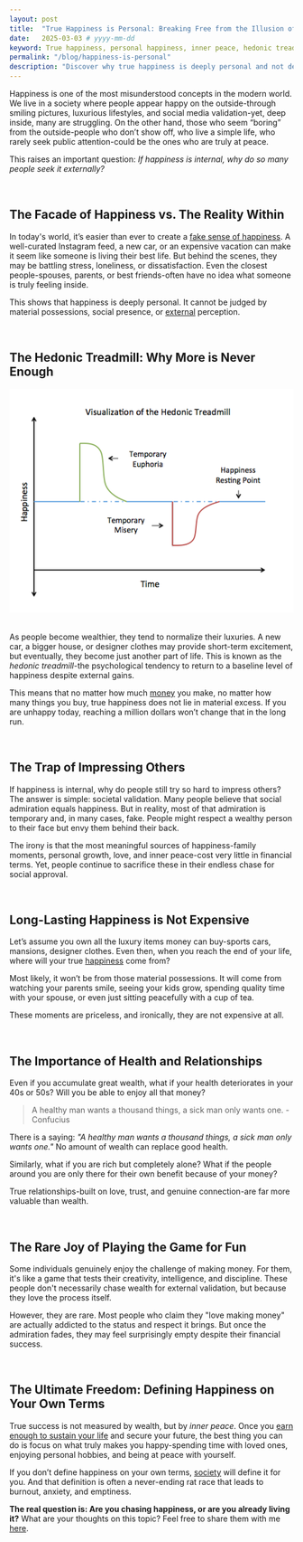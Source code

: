 ```yaml
---
layout: post
title:  "True Happiness is Personal: Breaking Free from the Illusion of External Validation"
date:   2025-03-03 # yyyy-mm-dd
keyword: True happiness, personal happiness, inner peace, hedonic treadmill, wealth vs happiness, meaningful life, health and happiness, relationships and happiness, financial freedom, happiness mindset
permalink: "/blog/happiness-is-personal"
description: "Discover why true happiness is deeply personal and not defined by wealth, social validation, or material success. Learn how to find lasting joy through health, relationships, and inner peace."
---
```


Happiness is one of the most misunderstood concepts in the modern world. We live in a society where people appear happy on the outside-through smiling pictures, luxurious lifestyles, and social media validation-yet, deep inside, many are struggling. On the other hand, those who seem “boring” from the outside-people who don’t show off, who live a simple life, who rarely seek public attention-could be the ones who are truly at peace. 

This raises an important question: *If happiness is internal, why do so many people seek it externally?*

<br/>

## The Facade of Happiness vs. The Reality Within

In today's world, it’s easier than ever to create a <a href="https://prashantkikani.com/blog/reel-life" target="_blank">fake sense of happiness</a>. A well-curated Instagram feed, a new car, or an expensive vacation can make it seem like someone is living their best life. But behind the scenes, they may be battling stress, loneliness, or dissatisfaction. Even the closest people-spouses, parents, or best friends-often have no idea what someone is truly feeling inside. 

This shows that happiness is deeply personal. It cannot be judged by material possessions, social presence, or <a href="https://prashantkikani.com/blog/desire-to-be-liked" target="_blank">external</a> perception. 

<br/>

## The Hedonic Treadmill: Why More is Never Enough

<center><img src="../assets/hedonic_adaptation.png"/></center> 
<br/>

As people become wealthier, they tend to normalize their luxuries. A new car, a bigger house, or designer clothes may provide short-term excitement, but eventually, they become just another part of life. This is known as the *hedonic treadmill*-the psychological tendency to return to a baseline level of happiness despite external gains.

This means that no matter how much <a href="https://prashantkikani.com/blog/money" target="_blank">money</a> you make, no matter how many things you buy, true happiness does not lie in material excess. If you are unhappy today, reaching a million dollars won’t change that in the long run.

<br/>

## The Trap of Impressing Others

If happiness is internal, why do people still try so hard to impress others? The answer is simple: societal validation. Many people believe that social admiration equals happiness. But in reality, most of that admiration is temporary and, in many cases, fake. People might respect a wealthy person to their face but envy them behind their back.

The irony is that the most meaningful sources of happiness-family moments, personal growth, love, and inner peace-cost very little in financial terms. Yet, people continue to sacrifice these in their endless chase for social approval.

<br/>

## Long-Lasting Happiness is Not Expensive

Let’s assume you own all the luxury items money can buy-sports cars, mansions, designer clothes. Even then, when you reach the end of your life, where will your true <a href="https://prashantkikani.com/blog/happy-life" target="_blank">happiness</a> come from? 

Most likely, it won’t be from those material possessions. It will come from watching your parents smile, seeing your kids grow, spending quality time with your spouse, or even just sitting peacefully with a cup of tea. 

These moments are priceless, and ironically, they are not expensive at all.

<br/>

## The Importance of Health and Relationships

Even if you accumulate great wealth, what if your health deteriorates in your 40s or 50s? Will you be able to enjoy all that money? 

> A healthy man wants a thousand things, a sick man only wants one. -Confucius

There is a saying: *"A healthy man wants a thousand things, a sick man only wants one."* No amount of wealth can replace good health. 

Similarly, what if you are rich but completely alone? What if the people around you are only there for their own benefit because of your money? 

True relationships-built on love, trust, and genuine connection-are far more valuable than wealth.

<br/>

## The Rare Joy of Playing the Game for Fun

Some individuals genuinely enjoy the challenge of making money. For them, it's like a game that tests their creativity, intelligence, and discipline. These people don't necessarily chase wealth for external validation, but because they love the process itself. 

However, they are rare. Most people who claim they "love making money" are actually addicted to the status and respect it brings. But once the admiration fades, they may feel surprisingly empty despite their financial success.

<br/>

## The Ultimate Freedom: Defining Happiness on Your Own Terms

True success is not measured by wealth, but by *inner peace*. Once you <a href="https://prashantkikani.com/blog/freedom" target="_blank">earn enough to sustain your life</a> and secure your future, the best thing you can do is focus on what truly makes you happy-spending time with loved ones, enjoying personal hobbies, and being at peace with yourself. 

If you don’t define happiness on your own terms, <a href="https://prashantkikani.com/blog/capitalism" target="_blank">society</a> will define it for you. And that definition is often a never-ending rat race that leads to burnout, anxiety, and emptiness. 

**The real question is: Are you chasing happiness, or are you already living it?** What are your thoughts on this topic? Feel free to share them with me <a href="https://prashantkikani.com/contact" target="_blank">here</a>.
